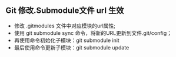 # 

## Git 修改.Submodule文件 url 生效
* 修改 .gitmodules 文件中对应模块的url属性;
* 使用 git submodule sync 命令，将新的URL更新到文件.git/config；
* 再使用命令初始化子模块：git submodule init
* 最后使用命令更新子模块：git submodule update
